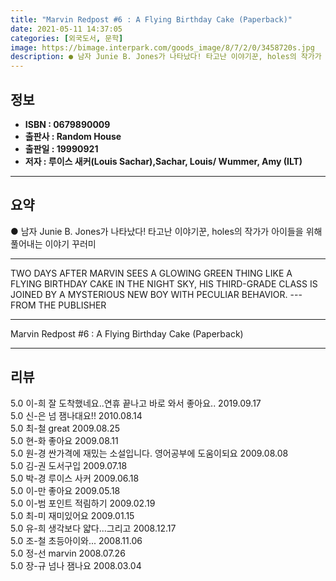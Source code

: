 ```yaml
---
title: "Marvin Redpost #6 : A Flying Birthday Cake (Paperback)"
date: 2021-05-11 14:37:05
categories: [외국도서, 문학]
image: https://bimage.interpark.com/goods_image/8/7/2/0/3458720s.jpg
description: ● 남자 Junie B. Jones가 나타났다! 타고난 이야기꾼, holes의 작가가 아이들을 위해 풀어내는 이야기 꾸러미
---
```


## **정보**

- **ISBN : 0679890009**
- **출판사 : Random House**
- **출판일 : 19990921**
- **저자 : 루이스 새커(Louis Sachar),Sachar, Louis/ Wummer, Amy (ILT)**

------



## **요약**

●  남자 Junie B. Jones가 나타났다! 타고난 이야기꾼, holes의 작가가 아이들을 위해 풀어내는 이야기 꾸러미

------

TWO DAYS AFTER MARVIN SEES A GLOWING GREEN THING LIKE A FLYING BIRTHDAY CAKE IN THE NIGHT SKY, HIS THIRD-GRADE CLASS IS JOINED BY A MYSTERIOUS NEW BOY WITH PECULIAR BEHAVIOR.
--- FROM THE PUBLISHER

------


Marvin Redpost #6 : A Flying Birthday Cake (Paperback) 

------


## **리뷰** 

5.0 이-희 잘 도착했네요..연휴 끝나고 바로 와서 좋아요.. 2019.09.17 <br/>5.0 신-은 넘 잼나대요!! 2010.08.14 <br/>5.0 최-철 great 2009.08.25 <br/>5.0 현-화 좋아요 2009.08.11 <br/>5.0 원-경 싼가격에 재밌는 소설입니다. 영어공부에 도움이되요 2009.08.08 <br/>5.0 김-권 도서구입 2009.07.18 <br/>5.0 박-경 루이스 사커 2009.06.18 <br/>5.0 이-만 좋아요 2009.05.18 <br/>5.0 이-범 포인트 적림하기 2009.02.19 <br/>5.0 최-미 재미있어요 2009.01.15 <br/>5.0 유-희 생각보다 얇다...그리고 2008.12.17 <br/>5.0 조-철 초등아이와... 2008.11.06 <br/>5.0 정-선 marvin 2008.07.26 <br/>5.0 장-규 넘나 잼나요 2008.03.04 <br/>